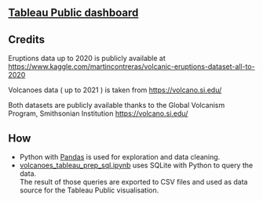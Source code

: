 ## [Tableau Public dashboard](https://public.tableau.com/app/profile/tindaro/viz/Volcanoes_16318883532200/Volcanoesanderuptions?publish=yes)

## Credits 
Eruptions data up to 2020 is publicly available at
https://www.kaggle.com/martincontreras/volcanic-eruptions-dataset-all-to-2020

Volcanoes data ( up to 2021 ) is taken from https://volcano.si.edu/

Both datasets are publicly available thanks to the Global Volcanism Program, Smithsonian Institution
https://volcano.si.edu/
 
## How 

- Python with [Pandas](https://pandas.pydata.org/) is used for exploration and data cleaning.<br>
- [volcanoes_tableau_prep_sql.ipynb](https://github.com/tindaro-adamo/volcanoes-data-analysis/blob/main/python/volcanoes_tableau_prep_sql.ipynb) uses SQLite with Python to query the data. <br>
The result of those queries are exported to CSV files and used as data source for the Tableau Public visualisation.

